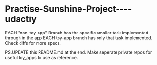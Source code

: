 # Practise-Sunshine-Project----udactiy

EACH "non-toy-app" Branch has the specific smaller task implemented through in the app
EACH toy-app branch has only that task implemented.
Check diffs for more specs.

PS.UPDATE this README.md at the end. 
Make seperate private repos for useful toy_apps to use as reference.
